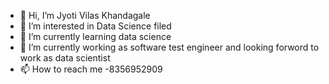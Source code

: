 - 👋 Hi, I’m Jyoti Vilas Khandagale
- 👀 I’m interested in Data Science filed 
- 🌱 I’m currently learning data science 
- 💞️ I’m currently working as software test engineer and looking forword to work as data scientist 
- 📫 How to reach me -8356952909

<!---
Jyoti96khandagale/Jyoti96khandagale is a ✨ special ✨ repository because its `README.md` (this file) appears on your GitHub profile.
You can click the Preview link to take a look at your changes.
--->
